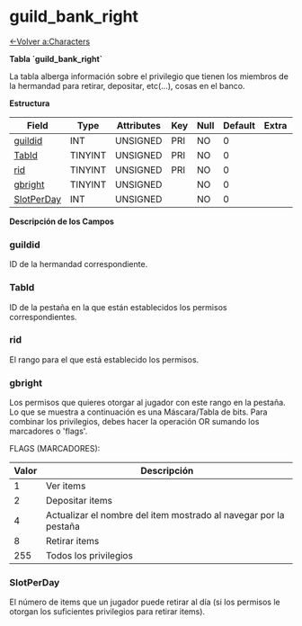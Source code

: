 # guild\_bank\_right

[<-Volver a:Characters](database-characters)

**Tabla \`guild\_bank\_right\`**

La tabla alberga información sobre el privilegio que tienen los miembros de la hermandad para retirar, depositar, etc(...), cosas en el banco.

**Estructura**

| Field           | Type    | Attributes | Key | Null | Default | Extra | Comment |
| --------------- | ------- | ---------- | --- | ---- | ------- | ----- | ------- |
| [guildid][1]    | INT     | UNSIGNED   | PRI | NO   | 0       |       |         |
| [TabId][2]      | TINYINT | UNSIGNED   | PRI | NO   | 0       |       |         |
| [rid][3]        | TINYINT | UNSIGNED   | PRI | NO   | 0       |       |         |
| [gbright][4]    | TINYINT | UNSIGNED   |     | NO   | 0       |       |         |
| [SlotPerDay][5] | INT     | UNSIGNED   |     | NO   | 0       |       |         |

[1]: #guildid
[2]: #tabid
[3]: #rid
[4]: #gbright
[5]: #slotperday

**Descripción de los Campos**

### guildid

ID de la hermandad correspondiente.

### TabId

ID de la pestaña en la que están establecidos los permisos correspondientes.

### rid

El rango para el que está establecido los permisos.

### gbright

Los permisos que quieres otorgar al jugador con este rango en la pestaña. Lo que se muestra a continuación es una Máscara/Tabla de bits. Para combinar los privilegios, debes hacer la operación OR sumando los marcadores o 'flags'.

FLAGS (MARCADORES):

| Valor | Descripción                                                      |
|------ | ---------------------------------------------------------------- |
| 1     | Ver items                                                        |
| 2     | Depositar items                                                  |
| 4     | Actualizar el nombre del item mostrado al navegar por la pestaña |
| 8     | Retirar items                                                    |
| 255   | Todos los privilegios                                            |

### SlotPerDay

El número de items que un jugador puede retirar al día (si los permisos le otorgan los suficientes privilegios para retirar items).

